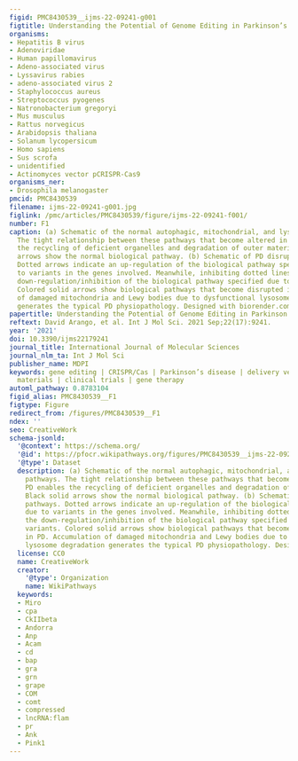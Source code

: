 ```yaml
---
figid: PMC8430539__ijms-22-09241-g001
figtitle: Understanding the Potential of Genome Editing in Parkinson’s Disease
organisms:
- Hepatitis B virus
- Adenoviridae
- Human papillomavirus
- Adeno-associated virus
- Lyssavirus rabies
- adeno-associated virus 2
- Staphylococcus aureus
- Streptococcus pyogenes
- Natronobacterium gregoryi
- Mus musculus
- Rattus norvegicus
- Arabidopsis thaliana
- Solanum lycopersicum
- Homo sapiens
- Sus scrofa
- unidentified
- Actinomyces vector pCRISPR-Cas9
organisms_ner:
- Drosophila melanogaster
pmcid: PMC8430539
filename: ijms-22-09241-g001.jpg
figlink: /pmc/articles/PMC8430539/figure/ijms-22-09241-f001/
number: F1
caption: (a) Schematic of the normal autophagic, mitochondrial, and lysosomal pathways.
  The tight relationship between these pathways that become altered in PD enables
  the recycling of deficient organelles and degradation of outer material. Black solid
  arrows show the normal biological pathway. (b) Schematic of PD disrupted pathways.
  Dotted arrows indicate an up-regulation of the biological pathway specified due
  to variants in the genes involved. Meanwhile, inhibiting dotted lines indicate the
  down-regulation/inhibition of the biological pathway specified due to gene variants.
  Colored solid arrows show biological pathways that become disrupted in PD. Accumulation
  of damaged mitochondria and Lewy bodies due to dysfunctional lysosome degradation
  generates the typical PD physiopathology. Designed with biorender.com.
papertitle: Understanding the Potential of Genome Editing in Parkinson’s Disease.
reftext: David Arango, et al. Int J Mol Sci. 2021 Sep;22(17):9241.
year: '2021'
doi: 10.3390/ijms22179241
journal_title: International Journal of Molecular Sciences
journal_nlm_ta: Int J Mol Sci
publisher_name: MDPI
keywords: gene editing | CRISPR/Cas | Parkinson’s disease | delivery vehicles | nanostructured
  materials | clinical trials | gene therapy
automl_pathway: 0.8783104
figid_alias: PMC8430539__F1
figtype: Figure
redirect_from: /figures/PMC8430539__F1
ndex: ''
seo: CreativeWork
schema-jsonld:
  '@context': https://schema.org/
  '@id': https://pfocr.wikipathways.org/figures/PMC8430539__ijms-22-09241-g001.html
  '@type': Dataset
  description: (a) Schematic of the normal autophagic, mitochondrial, and lysosomal
    pathways. The tight relationship between these pathways that become altered in
    PD enables the recycling of deficient organelles and degradation of outer material.
    Black solid arrows show the normal biological pathway. (b) Schematic of PD disrupted
    pathways. Dotted arrows indicate an up-regulation of the biological pathway specified
    due to variants in the genes involved. Meanwhile, inhibiting dotted lines indicate
    the down-regulation/inhibition of the biological pathway specified due to gene
    variants. Colored solid arrows show biological pathways that become disrupted
    in PD. Accumulation of damaged mitochondria and Lewy bodies due to dysfunctional
    lysosome degradation generates the typical PD physiopathology. Designed with biorender.com.
  license: CC0
  name: CreativeWork
  creator:
    '@type': Organization
    name: WikiPathways
  keywords:
  - Miro
  - cpa
  - CkIIbeta
  - Andorra
  - Anp
  - Acam
  - cd
  - bap
  - gra
  - grn
  - grape
  - COM
  - comt
  - compressed
  - lncRNA:flam
  - pr
  - Ank
  - Pink1
---
```

